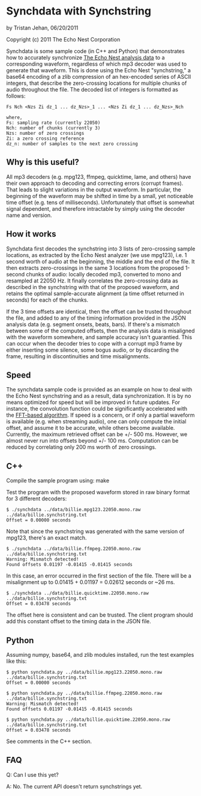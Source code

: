 # Synchdata with Synchstring

by Tristan Jehan, 06/20/2011

Copyright (c) 2011 The Echo Nest Corporation

Synchdata is some sample code (in C++ and Python) that demonstrates how to accurately synchronize [The Echo Nest analysis data](http://developer.echonest.com/docs/v4/track.html "Track API methods") to a corresponding waveform, regardless of which mp3 decoder was used to generate that waveform. This is done using the Echo Nest "synchstring," a base64 encoding of a zlib compression of an hex-encoded series of ASCII integers, that describe the zero-crossing locations for multiple chunks of audio throughout the file. The decoded list of integers is formatted as follows:

    Fs Nch <Nzs Zi dz_1 ... dz_Nzs>_1 ... <Nzs Zi dz_1 ... dz_Nzs>_Nch

    where,
    Fs: sampling rate (currently 22050)
    Nch: number of chunks (currently 3)
    Nzs: number of zero crossings
    Zi: a zero crossing reference
    dz_n: number of samples to the next zero crossing

## Why is this useful?

All mp3 decoders (e.g. mpg123, ffmpeg, quicktime, lame, and others) have their own approach to decoding and correcting errors (corrupt frames). That leads to slight variations in the output waveform. In particular, the beginning of the waveform may be shifted in time by a small, yet noticeable time offset (e.g. tens of milliseconds). Unfortunately that offset is somewhat signal dependent, and therefore intractable by simply using the decoder name and version.

## How it works

Synchdata first decodes the synchstring into 3 lists of zero-crossing sample locations, as extracted by the Echo Nest analyzer (we use mpg123), i.e. 1 second worth of audio at the beginning, the middle and the end of the file. It then extracts zero-crossings in the same 3 locations from the proposed 1-second chunks of audio: locally decoded mp3, converted to mono and resampled at 22050 Hz. It finally correlates the zero-crossing data as described in the synchstring with that of the proposed waveform, and retains the optimal sample-accurate alignment (a time offset returned in seconds) for each of the chunks.

If the 3 time offsets are identical, then the offset can be trusted throughout the file, and added to any of the timing information provided in the JSON analysis data (e.g. segment onsets, beats, bars). If there's a mismatch between some of the computed offsets, then the analysis data is misaligned with the waveform somewhere, and sample accuracy isn't guarantied. This can occur when the decoder tries to cope with a corrupt mp3 frame by either inserting some silence, some bogus audio, or by discarding the frame, resulting in discontinuities and time misalignments.

## Speed

The synchdata sample code is provided as an example on how to deal with the Echo Nest synchstring and as a result, data synchronization. It is by no means optimized for speed but will be improved in future updates. For instance, the convolution function could be significantly accelerated with the [FFT-based algorithm](https://ccrma.stanford.edu/~jos/mdft/Convolution_Theorem.html "FFT Convolution"). If speed is a concern, or if only a partial waveform is available (e.g. when streaming audio), one can only compute the initial offset, and assume it to be accurate, while others become available. Currently, the maximum retrieved offset can be +/- 500 ms. However, we almost never run into offsets beyond +/- 100 ms. Computation can be reduced by correlating only 200 ms worth of zero crossings.

## C++

Compile the sample program using: make

Test the program with the proposed waveform stored in raw binary format for 3 different decoders:

    $ ./synchdata ../data/billie.mpg123.22050.mono.raw ../data/billie.synchstring.txt 
    Offset = 0.00000 seconds
    
Note that since the synchstring was generated with the same version of mpg123, there's an exact match.

    $ ./synchdata ../data/billie.ffmpeg.22050.mono.raw ../data/billie.synchstring.txt 
    Warning: Mismatch detected!
    Found offsets 0.01197 -0.01415 -0.01415 seconds

In this case, an error occurred in the first section of the file. There will be a misalignment up to 0.01415 + 0.01197 = 0.02612 seconds or ~26 ms.

    $ ./synchdata ../data/billie.quicktime.22050.mono.raw ../data/billie.synchstring.txt 
    Offset = 0.03478 seconds

The offset here is consistent and can be trusted. The client program should add this constant offset to the timing data in the JSON file.

## Python

Assuming numpy, base64, and zlib modules installed, run the test examples like this:

    $ python synchdata.py ../data/billie.mpg123.22050.mono.raw ../data/billie.synchstring.txt
    Offset = 0.00000 seconds

    $ python synchdata.py ../data/billie.ffmpeg.22050.mono.raw ../data/billie.synchstring.txt
    Warning: Mismatch detected!
    Found offsets 0.01197 -0.01415 -0.01415 seconds

    $ python synchdata.py ../data/billie.quicktime.22050.mono.raw ../data/billie.synchstring.txt
    Offset = 0.03478 seconds

See comments in the C++ section.

## FAQ

Q: Can I use this yet?

A: No. The current API doesn't return synchstrings yet.
